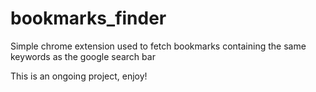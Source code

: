 # bookmarks_finder
Simple chrome extension used to fetch bookmarks containing the same keywords as the google search bar

This is an ongoing project, enjoy!
